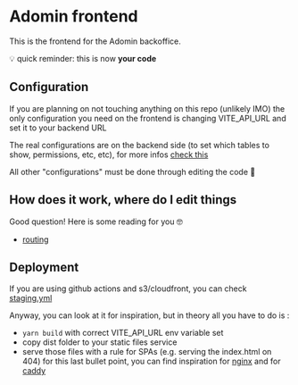 # Adomin frontend

This is the frontend for the Adomin backoffice.

:bulb: quick reminder: this is now **your code**

## Configuration

If you are planning on not touching anything on this repo (unlikely IMO) the only configuration you need on the frontend is changing VITE_API_URL and set it to your backend URL

The real configurations are on the backend side (to set which tables to show, permissions, etc, etc), for more infos [check this](https://github.com/galadrimteam/adomin?tab=readme-ov-file#adomin)

All other "configurations" must be done through editing the code 🤭

## How does it work, where do I edit things

Good question! Here is some reading for you :nerd_face:

- [routing](./docs/routing.md)

## Deployment

If you are using github actions and s3/cloudfront, you can check [staging.yml](.github/workflows/staging.yml)

Anyway, you can look at it for inspiration, but in theory all you have to do is :

- `yarn build` with correct VITE_API_URL env variable set
- copy dist folder to your static files service
- serve those files with a rule for SPAs (e.g. serving the index.html on 404)
  for this last bullet point, you can find inspiration for [nginx](https://sdickinson.com/nginx-config-for-single-page-applications/) and for [caddy](./docs/caddy-example.md)

